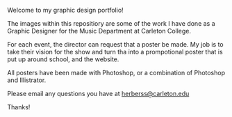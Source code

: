 Welcome to my graphic design portfolio!

The images within this repositiory are some of the work I have done as a Graphic 
Designer for the Music Department at Carleton College.

For each event, the director can request that a poster be made.
My job is to take their vision for the show and turn tha into a prompotional poster 
that is put up around school, and the website. 

All posters have been made with Photoshop, or a combination of Photoshop and Illistrator.

Please email any questions you have at herberss@carleton.edu


Thanks!
